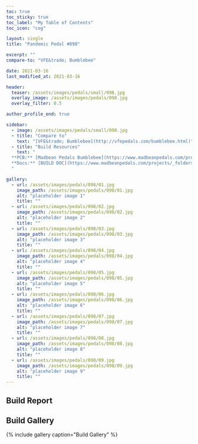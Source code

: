 ```yaml
---
toc: true
toc_sticky: true
toc_label: "My Table of Contents"
toc_icon: "cog"

layout: single
title: "Pandemic Pedal #098"

excerpt: ""
compare-to: "VFE&trade; Bumblebee"

date: 2021-03-16
last_modified_at: 2021-03-16

header:
  teaser: /assets/images/pedals/small/098.jpg
  overlay_image: /assets/images/pedals/098.jpg
  overlay_filter: 0.5

author_profile_end: true

sidebar:
  - image: /assets/images/pedals/small/098.jpg
  - title: "Compare to"
    text: "[VFE&trade; Bumblebee](http://vfepedals.com/bumblebee.html)"
  - title: "Build Resources"
    text: "
  **PCB:** [Madbean Pedals Bumblebee](https://www.madbeanpedals.com/projects/index.html)<br>
  **Docs:** [BUILD DOC](https://www.madbeanpedals.com/projects/_folders/VFE/pdf/VFE_Bumblebee.pdf)
  "

gallery:
  - url: /assets/images/pedals/098/01.jpg
    image_path: /assets/images/pedals/098/01.jpg
    alt: "placeholder image 1"
    title: ""
  - url: /assets/images/pedals/098/02.jpg
    image_path: /assets/images/pedals/098/02.jpg
    alt: "placeholder image 2"
    title: ""
  - url: /assets/images/pedals/098/03.jpg
    image_path: /assets/images/pedals/098/03.jpg
    alt: "placeholder image 3"
    title: ""
  - url: /assets/images/pedals/098/04.jpg
    image_path: /assets/images/pedals/098/04.jpg
    alt: "placeholder image 4"
    title: ""
  - url: /assets/images/pedals/098/05.jpg
    image_path: /assets/images/pedals/098/05.jpg
    alt: "placeholder image 5"
    title: ""
  - url: /assets/images/pedals/098/06.jpg
    image_path: /assets/images/pedals/098/06.jpg
    alt: "placeholder image 6"
    title: ""
  - url: /assets/images/pedals/098/07.jpg
    image_path: /assets/images/pedals/098/07.jpg
    alt: "placeholder image 7"
    title: ""
  - url: /assets/images/pedals/098/08.jpg
    image_path: /assets/images/pedals/098/08.jpg
    alt: "placeholder image 8"
    title: ""
  - url: /assets/images/pedals/098/09.jpg
    image_path: /assets/images/pedals/098/09.jpg
    alt: "placeholder image 9"
    title: ""
---
```


## Build Report ##


## Build Gallery ##

{% include gallery caption="Build Gallery" %}